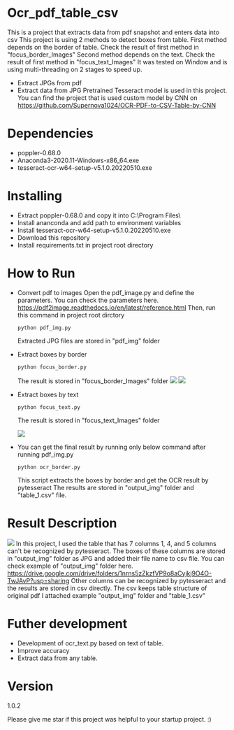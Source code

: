 # Ocr_pdf_table_csv
This is a project that extracts data from pdf snapshot and enters data into csv
This project is using 2 methods to detect boxes from table.
First method depends on the border of table.
Check the result of first method in "focus_border_Images"
Second method depends on the text.
Check the result of first method in "focus_text_Images"
It was tested on Window and is using multi-threading on 2 stages to speed up.
  - Extract JPGs from pdf
  - Extract data from JPG
Pretrained Tesseract model is used in this project.
You can find the project that is used custom model by CNN on https://github.com/Supernova1024/OCR-PDF-to-CSV-Table-by-CNN

# Dependencies
- poppler-0.68.0
- Anaconda3-2020.11-Windows-x86_64.exe
- tesseract-ocr-w64-setup-v5.1.0.20220510.exe

# Installing
- Extract poppler-0.68.0 and copy it into C:\Program Files\
- Install ananconda and add path to environment variables
- Install tesseract-ocr-w64-setup-v5.1.0.20220510.exe
- Download this repository
- Install requirements.txt in project root directory

# How to Run
- Convert pdf to images
  Open the pdf_image.py and define the parameters.
  You can check the parameters here.
  https://pdf2image.readthedocs.io/en/latest/reference.html
  Then, run this command in project root dirctory
  ```
  python pdf_img.py
  ```
  Extracted JPG files are stored in "pdf_img" folder

- Extract boxes by border
  ```
  python focus_border.py
  ``` 
  The result is stored in "focus_border_Images" folder
  ![](https://github.com/Supernova1024/OCR-PDF-to-CSV-Table-by-Tesseract/blob/main/focus_border_img.jpg)
  ![](https://github.com/Supernova1024/OCR-PDF-to-CSV-Table-by-Tesseract/blob/main/focus_border_images.png)

- Extract boxes by text
  ```
  python focus_text.py
  ``` 
  The result is stored in "focus_text_Images" folder
  
  ![](https://github.com/Supernova1024/OCR-PDF-to-CSV-Table-by-Tesseract/blob/main/focus_text_Images/result_16540011586530001-03.jpg)
* You can get the final result by running only below command after running pdf_img.py
  ```
  python ocr_border.py
  ``` 
  This script extracts the boxes by border and get the OCR result by pytesseract
  The results are stored in "output_img" folder and "table_1.csv" file.

# Result Description
  ![](https://github.com/Supernova1024/OCR-PDF-to-CSV-Table-by-Tesseract/blob/main/table_1.jpg)
  In this project, I used the table that has 7 columns
  1, 4, and 5 columns can't be recognized by pytesseract.
  The boxes of these columns are stored in "output_img" folder as JPG and added their file name to csv file.
  You can check example of "output_img" folder here.
  https://drive.google.com/drive/folders/1nrns5zZkzfVP9o8aCyjkj9O4O-TwJAvP?usp=sharing
  Other columns can be recognized by pytesseract and the results are stored in csv directly.
  The csv keeps table structure of original pdf
  I attached example "output_img" folder and "table_1.csv"

# Futher development
  - Development of ocr_text.py based on text of table.
  - Improve accuracy
  - Extract data from any table.

# Version
1.0.2

Please give me star if this project was helpful to your startup project. :)



  
